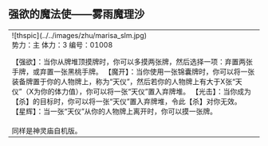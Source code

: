 
强欲的魔法使——雾雨魔理沙
------------------------------
<table border="0">
<tr><td>
<div id="thsleft">
![thspic](../../images/zhu/marisa_slm.jpg)
</div>
<div id="thsright">
势力：主
体力：3
编号：01008

【强欲】：当你从牌堆顶摸牌时，你可以多摸两张牌，然后选择一项：弃置两张手牌，或弃置一张黑桃手牌。
【魔开】：当你使用一张锦囊牌时，你可以将一张装备牌置于你的人物牌上，称为“天仪”，然后若你的人物牌上有大于X张“天仪”（X为你的体力值），你可以将一张“天仪”置入弃牌堆。
【光击】：当你成为【杀】的目标时，你可以将一张“天仪”置入弃牌堆，令此【杀】对你无效。
【星辉】：当一张“天仪”从你的人物牌上离开时，你可以摸一张牌。
</div>
</td></tr>
<tr><td>
同样是神灵庙自机版。
</tr></td></table>